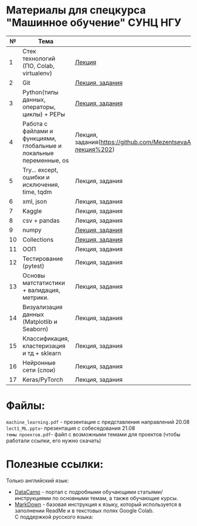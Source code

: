 # Материалы для спецкурса "Машинное обучение" СУНЦ НГУ
| № | Тема                  | Материалы | Часы | Дата |
|---|-----------------------|-----------|------|------|
| 1 | Стек технологий (ПО, Colab, virtualenv)|  [Лекция](https://github.com/MezentsevaAnastasia/SESC_ML_course/tree/master/instruments_technologies)|   |21.09|
| 2 | Git |  [Лекция, задания](https://github.com/MezentsevaAnastasia/SESC_ML_course/tree/master/git)|   |28.09|
| 3 | Python(типы данных, операторы, циклы) + PEPы |    [Лекция, задания](https://github.com/MezentsevaAnastasia/SESC_ML_course/tree/master/python_basics/лекция%201)       |   |26.09|
| 4 | Работа с файлами и функциями, глобальные и локальные переменные, os |Лекция, задания(https://github.com/MezentsevaAnastasia/SESC_ML_course/tree/master/python_basics/лекция%202) | |03.10|
| 5 | Try... except, ошибки и исключения, time, tqdm |Лекция, задания  | |      |
| 6 | xml, json |Лекция, задания |     |      |
| 7 | Kaggle |  Лекция, задания |     |      |
| 8 | csv + pandas |Лекция, задания     |    |      |
| 9 | numpy |[Лекция, задания](https://github.com/MezentsevaAnastasia/SESC_ML_course/tree/master/numpy)           |     |26.09|
| 10 | Collections |[Лекция, задания](https://github.com/MezentsevaAnastasia/SESC_ML_course/tree/master/collections) |    |      |
| 11| ООП|Лекция, задания |    |      |
| 12| Тестирование (pytest)|Лекция, задания           |     |      |
|13 | Основы матстатистики + валидация, метрики. |Лекция, задания|     |      |
|14 | Визуализация данных (Matplotlib и Seaborn) |Лекция, задания|    |      |
|15 | Классификация, кластеризация и тд + sklearn |Лекция, задания||      |
|16 | Нейронные сети (слои) |Лекция, задания | |      |
|17 | Keras/PyTorch |Лекция, задания |     |      |


# Файлы:
`machine_learning.pdf` - презентация с представления направлений 20.08  
`lect1_ML.pptx`- презентация с собеседования 21.08  
`темы проектов.pdf`- файл с возможными темами для проектов (чтобы работали ссылки, его нужно скачать)
# Полезные ссылки:
Только английский язык:
* [DataCamp](https://www.datacamp.com/) - портал с подробными обучающими статьями/инструкциями по основными темам, а также обучающие курсы.
* [MarkDown](https://www.markdownguide.org/basic-syntax/) - базовая инструкция к языку, который используется в заполнении ReadMe и в текстовых полях Google Colab.  
С поддержкой русского языка:
